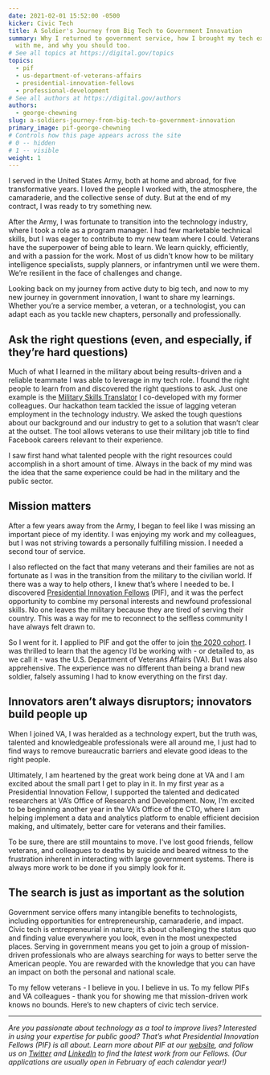 ```yaml
---
date: 2021-02-01 15:52:00 -0500
kicker: Civic Tech
title: A Soldier's Journey from Big Tech to Government Innovation
summary: Why I returned to government service, how I brought my tech experience
  with me, and why you should too.
# See all topics at https://digital.gov/topics
topics:
  - pif
  - us-department-of-veterans-affairs
  - presidential-innovation-fellows
  - professional-development
# See all authors at https://digital.gov/authors
authors:
  - george-chewning
slug: a-soldiers-journey-from-big-tech-to-government-innovation
primary_image: pif-george-chewning
# Controls how this page appears across the site
# 0 -- hidden
# 1 -- visible
weight: 1
---
```

I served in the United States Army, both at home and abroad, for five transformative years. I loved the people I worked with, the atmosphere, the camaraderie, and the collective sense of duty. But at the end of my contract, I was ready to try something new.

After the Army, I was fortunate to transition into the technology industry, where I took a role as a program manager. I had few marketable technical skills, but I was eager to contribute to my new team where I could. Veterans have the superpower of being able to learn. We learn quickly, efficiently, and with a passion for the work. Most of us didn't know how to be military intelligence specialists, supply planners, or infantrymen until we were them. We’re resilient in the face of challenges and change. 

Looking back on my journey from active duty to big tech, and now to my new journey in government innovation, I want to share my learnings. Whether you’re a service member, a veteran, or a technologist, you can adapt each as you tackle new chapters, personally and professionally. 

## Ask the right questions (even, and especially, if they’re hard questions)

Much of what I learned in the military about being results-driven and a reliable teammate I was able to leverage in my tech role. I found the right people to learn from and discovered the right questions to ask. Just one example is the [Military Skills Translator](https://www.facebook.com/careers/life/building-a-mission-driven-tool-how-military-skills-translate-to-facebook-careers) I co-developed with my former colleagues. Our hackathon team tackled the issue of lagging veteran employment in the technology industry. We asked the tough questions about our background and our industry to get to a solution that wasn’t clear at the outset. The tool allows veterans to use their military job title to find Facebook careers relevant to their experience. 

I saw first hand what talented people with the right resources could accomplish in a short amount of time. Always in the back of my mind was the idea that the same experience could be had in the military and the public sector. 

## Mission matters

After a few years away from the Army, I began to feel like I was missing an important piece of my identity. I was enjoying my work and my colleagues, but I was not striving towards a personally fulfilling mission. I needed a second tour of service.

I also reflected on the fact that many veterans and their families are not as fortunate as I was in the transition from the military to the civilian world. If there was a way to help others, I knew that’s where I needed to be. I discovered [Presidential Innovation Fellows](https://pif.gov) (PIF), and it was the perfect opportunity to combine my personal interests and newfound professional skills. No one leaves the military because they are tired of serving their country. This was a way for me to reconnect to the selfless community I have always felt drawn to. 

So I went for it. I applied to PIF and got the offer to join [the 2020 cohort](https://www.gsa.gov/blog/2019/10/03/meet-the-new-presidential-innovation-fellows). I was thrilled to learn that the agency I’d be working with - or detailed to, as we call it - was the U.S. Department of Veterans Affairs (VA). But I was also apprehensive. The experience was no different than being a brand new soldier, falsely assuming I had to know everything on the first day.

## Innovators aren’t always disruptors; innovators build people up 

When I joined VA, I was heralded as a technology expert, but the truth was, talented and knowledgeable professionals were all around me, I just had to find ways to remove bureaucratic barriers and elevate good ideas to the right people.

Ultimately, I am heartened by the great work being done at VA and I am excited about the small part I get to play in it. In my first year as a Presidential Innovation Fellow, I supported the talented and dedicated researchers at VA’s Office of Research and Development. Now, I’m excited to be beginning another year in the VA’s Office of the CTO, where I am helping implement a data and analytics platform to enable efficient decision making, and ultimately, better care for veterans and their families.

To be sure, there are still mountains to move. I've lost good friends, fellow veterans, and colleagues to deaths by suicide and beared witness to the frustration inherent in interacting with large government systems. There is always more work to be done if you simply look for it.

## The search is just as important as the solution

Government service offers many intangible benefits to technologists, including opportunities for entrepreneurship, camaraderie, and impact. Civic tech is entrepreneurial in nature; it’s about challenging the status quo and finding value everywhere you look, even in the most unexpected places. Serving in government means you get to join a group of mission-driven professionals who are always searching for ways to better serve the American people. You are rewarded with the knowledge that you can have an impact on both the personal and national scale. 

To my fellow veterans - I believe in you. I believe in us. To my fellow PIFs and VA colleagues - thank you for showing me that mission-driven work knows no bounds. Here’s to new chapters of civic tech service.

***

*Are you passionate about technology as a tool to improve lives? Interested in using your expertise for public good? That’s what Presidential Innovation Fellows (PIF) is all about. Learn more about PIF at our [website](https://www.presidentialinnovationfellows.gov/), and follow us on [Twitter](https://twitter.com/PIFgov) and [LinkedIn](https://www.linkedin.com/company/white-house-presidential-innovation-fellows/) to find the latest work from our Fellows. (Our applications are usually open in February of each calendar year!)* 